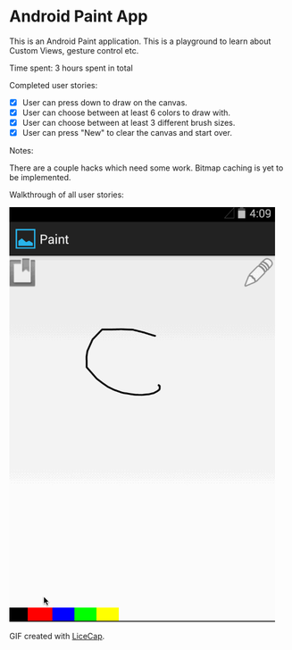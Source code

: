 # Android Paint App

This is an Android Paint application. This is a playground to learn about Custom Views, gesture control etc.

Time spent: 3 hours spent in total

Completed user stories:

* [x] User can press down to draw on the canvas.
* [x] User can choose between at least 6 colors to draw with.
* [x] User can choose between at least 3 different brush sizes.
* [x] User can press "New" to clear the canvas and start over.

Notes:

There are a couple hacks which need some work. Bitmap caching is yet to be implemented.

Walkthrough of all user stories:

![Video Walkthrough](AndroidPaint1.gif)

GIF created with [LiceCap](http://www.cockos.com/licecap/).


